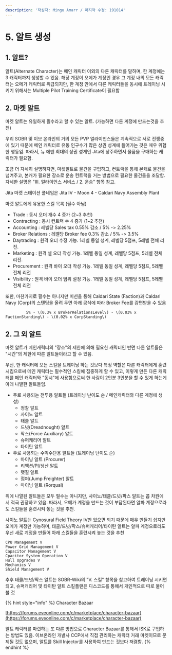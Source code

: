 ```yaml
---
description: '작성자: Mingu Amarr / 마지막 수정: 191014'
---
```


# 5. 알트 생성

## 1. 알트?

알트\(Alternate Character\)는 메인 캐릭터 이외의 다른 캐릭터를 말하며, 한 계정에는 3 캐릭터까지 생성할 수 있음. 해당 계정이 오메가 계정인 경우 그 계정 내의 모든 캐릭터는 오메가 캐릭터로 취급되지만, 한 계정 안에서 다른 캐릭터들을 동시에 트레이닝 시키기 위해서는 Multiple Pilot Training Certificate이 필요함

## 2. 마켓 알트

마켓 알트는 유일하게 필수라고 할 수 있는 알트. \(가능하면 다른 계정에 만드는것을 추천\)

우리 SOBR 및 이브 온라인의 거의 모든 PVP 얼라이언스들은 계속적으로 서로 전쟁중에 있기 때문에 메인 캐릭터로 유동 인구수가 많은 상권 성계에 들어가는 것은 매우 위험한 행동임. 따라서, 뉴 에덴 최대의 상권 성계인 Jita에 상주하면서 물품을 구매하는 캐릭터가 필요함. 

조금 더 자세히 설명하자면, 마켓알트로 물건을 구입하고, 컨트랙을 통해 본캐로 물건을 넘겨주고, 본캐가 필요한 장소로 운송 컨트랙을 거는 방법으로 필요한 물건들을 조달함. 자세한 설명은 "III. 얼라이언스 서비스 / 2. 운송" 항목 참고.

Jita 마켓 스테이션 풀네임은 Jita IV - Moon 4 - Caldari Navy Assembly Plant

마켓 알트에게 유용한 스킬 목록 \(필수 아님\)

* Trade : 동시 오더 개수 4 증가 \(2~3 추천\)
* Contracting : 동시 컨트랙 수 4 증가 \(1~2 추천\)
*  Accounting : 레벨당 Sales tax 0.55% 감소 / 5% -&gt; 2.25%
*  Broker Relations : 레벨당 Broker fee 0.3% 감소 / 5% -&gt; 3.5%
*  Daytrading : 원격 오더 수정 가능. 1레벨 동일 성계, 레벨당 5점프, 5레벨 전체 리전.
*  Marketing : 원격 셀 오더 작성 가능. 1레벨 동일 성계, 레벨당 5점프, 5레벨 전체 리전.
*  Procurement : 원격 바이 오더 작성 가능. 1레벨 동일 성계, 레벨당 5점프, 5레벨 전체 리전
*  Visibility : 원격 바이 오더 범위 설정 가능. 1레벨 동일 성계, 레벨당 5점프, 5레벨 전체 리전

또한, 마찬가지로 필수는 아니지만 미션을 통해 Caldari State \(Faction\)과 Caldari Navy \(Corp\)의 스탠딩을 올려 두면 아래 공식에 따라 Broker Fee를 감면받을 수 있음

             5% - \(0.3% x BrokerRelationsLevel\) - \(0.03% x FactionStanding\) - \(0.02% x CorpStanding\)

## 2. 그 외 알트

마켓 알트가 메인캐릭터의 "장소"의 제한에 의해 필요한 캐릭터인 반면 다른 알트들은 "시간"의 제한에 따른 알트들이라고 할 수 있음.

우선, 한 캐릭터에 모든 스킬을 트레이닝 하는 것보다 특정 역할은 다른 캐릭터에게 훈련시킴으로써 메인 캐릭터는 필수적인 스킬에 집중하게 할 수 있고, 이렇게 만든 다른 캐릭터를 메인 캐릭터와 "동시"에 사용함으로써 한 사람이 2인분 3인분을 할 수 있게 하는게 아래 나열한 알트들임.

* 주로 사용되는 전투용 알트들 \(트레이닝 난이도 순 / 메인캐릭터와 다른 계정에 생성\)
  * 정찰 알트
  * 사이노 알트
  * 태클 알트
  * 드넛\(Dreadnought\) 알트
  * 팍스\(Force Auxiliary\) 알트
  * 슈퍼캐리어 알트
  * 타이탄 알트
* 주로 사용되는 수익수단용 알트들 \(트레이닝 난이도 순\)
  * 마이닝 알트 \(Procurer\)
  * 리액션/PI/생산 알트
  * 랫질 알트
  * 점퍼\(Jump Freighter\) 알트
  * 마이닝 알트 \(Rorqual\)

위에 나열된 알트들은 모두 필수는 아니지만, 사이노/태클/드넛/팍스 알트는 콥 차원에서 적극 권장하고 있음. 따라서, 오메가 계정을 만드는 것이 부담된다면 알파 계정으로라도 스킬들을 훈련시켜 놓는 것을 추천.

사이노 알트는 Cynosural Field Theory IV만 있으면 되기 때문에 매우 만들기 쉽지만 오메가 계정만 가능하며, 태클/드넛/팍스/슈퍼캐리어/타이탄 알트는 알파 계정으로라도 우선 새로 계정을 만들어 아래 스킬들을 훈련시켜 놓는 것을 추천

```text
CPU Management V
Power Grid Management V
Capacitor Management V
Cpacitor System Operation V
Hull Upgrades V
Mechanics V
Shield Management V
```

추후 태클/드넛/팍스 알트는 SOBR-Wiki의 "V. 스킬" 항목을 참고하여 트레이닝 시키면 되고, 슈퍼캐리어 및 타이탄 알트 스킬플랜은 디스코드를 통해서 개인적으로 따로 물어볼 것

{% hint style="info" %}
Character Bazaar 

[https://forums.eveonline.com/c/marketplace/character-bazaar](https://forums.eveonline.com/c/marketplace/character-bazaar)

알트 캐릭터를 마련하는 또 다른 방법으로 Character Bazaar를 통해서 ISK로 구입하는 방법도 있음. 이브온라인 개발사 CCP에서 직접 관리하는 캐릭터 거래 마켓이므로 문제될 것도 없으며, 알트를 Skill Injector를 사용하여 만드는 것보다 저렴함.
{% endhint %}

